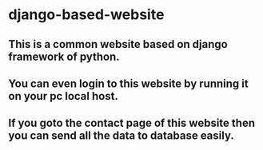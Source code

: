 # django-based-website
## This is a common website based on django framework of python.
## You can even login to this website by running it on your pc local host.
## If you goto the contact page of this website then you can send all the data to database easily.

